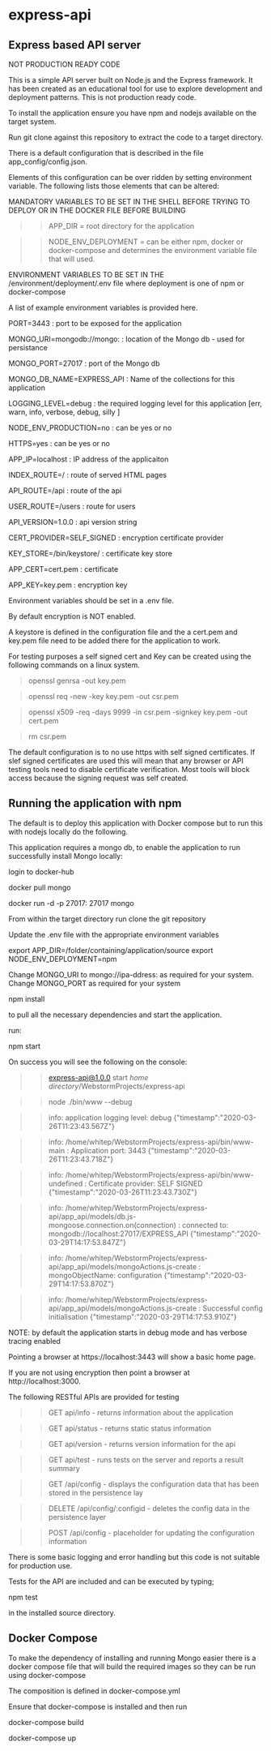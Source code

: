 # express-api

## Express based API server

NOT PRODUCTION READY CODE

This is a simple API server built on Node.js and the Express framework. It has been created as an educational 
tool for use to explore development and deployment patterns. This is not production ready code. 

To install the application ensure you have npm and nodejs available on the target system. 

Run git clone against this repository to extract the code to a target directory.

There is a default configuration that is described in the file app_config/config.json.

Elements of this configuration can be over ridden by setting environment variable. The following lists those elements 
that can be altered:

MANDATORY VARIABLES TO BE SET IN THE SHELL BEFORE TRYING TO DEPLOY OR IN THE DOCKER FILE BEFORE BUILDING

>>APP_DIR = root directory for the application

>>NODE_ENV_DEPLOYMENT = can be either npm, docker or docker-compose and determines the environment variable file that will
used.

ENVIRONMENT VARIABLES TO BE SET IN THE /environment/deployment/.env file where deployment is one of npm or docker-compose

A list of example environment variables is provided here. 

PORT=3443 : port to be exposed for the application 

MONGO_URI=mongodb://mongo: : location of the Mongo db - used for persistance

MONGO_PORT=27017 : port of the Mongo db

MONGO_DB_NAME=EXPRESS_API : Name of the collections for this application

LOGGING_LEVEL=debug : the required logging level for this application [err, warn, info, verbose, debug, silly ]

NODE_ENV_PRODUCTION=no : can be yes or no

HTTPS=yes : can be yes or no

APP_IP=localhost : IP address of the applicaiton

INDEX_ROUTE=/ : route of served HTML pages

API_ROUTE=/api : route of the api

USER_ROUTE=/users : route for users

API_VERSION=1.0.0 : api version string

CERT_PROVIDER=SELF_SIGNED : encryption certificate provider

KEY_STORE=/bin/keystore/ : certificate key store

APP_CERT=cert.pem : certificate

APP_KEY=key.pem : encryption key

Environment variables should be set in  a .env file.

By default encryption is NOT enabled. 

A keystore is defined in the configuration file and the a cert.pem and key.pem file need to be added there for the
application to work. 

For testing purposes a self signed cert and Key can be created using the following commands on a linux system. 

>openssl genrsa -out key.pem

>openssl req -new -key key.pem -out csr.pem

>openssl x509 -req -days 9999 -in csr.pem -signkey key.pem -out cert.pem

>rm csr.pem

The default configuration is to no use https with self signed certificates. If slef signed certificates are used
this will mean that any browser or API testing tools need to disable certificate verification. Most tools will block 
access because the signing request was self created. 

## Running the application with npm

The default is to deploy this application with Docker compose but to run this with nodejs locally do the following. 

This application requires a mongo db, to enable the application to run successfully install Mongo locally:

login to docker-hub

docker pull mongo

docker run -d -p 27017: 27017 mongo 

From within the target directory run clone the git repository

Update the .env file with the appropriate environment variables

export APP_DIR=/folder/containing/application/source
export NODE_ENV_DEPLOYMENT=npm

Change MONGO_URI to mongo://ipa-ddress: as required for your system. 
Change MONGO_PORT as required for your system

npm install 

to pull all the necessary dependencies and start the application.

run:

npm start

On success you will see the following on the console:

>>express-api@1.0.0 start _home directory_/WebstormProjects/express-api

>>node ./bin/www --debug

>>info: application logging level: debug {"timestamp":"2020-03-26T11:23:43.567Z"}

>>info: /home/whitep/WebstormProjects/express-api/bin/www-main : Application port: 3443 {"timestamp":"2020-03-26T11:23:43.718Z"}

>>info: /home/whitep/WebstormProjects/express-api/bin/www-undefined : Certificate provider: SELF SIGNED {"timestamp":"2020-03-26T11:23:43.730Z"}

>>info: /home/whitep/WebstormProjects/express-api/app_api/models/db.js-mongoose.connection.on(connection) : connected to: mongodb://localhost:27017/EXPRESS_API {"timestamp":"2020-03-29T14:17:53.847Z"}
  
>>info: /home/whitep/WebstormProjects/express-api/app_api/models/mongoActions.js-create : mongoObjectName: configuration {"timestamp":"2020-03-29T14:17:53.870Z"}
  
>>info: /home/whitep/WebstormProjects/express-api/app_api/models/mongoActions.js-create : Successful config initialisation {"timestamp":"2020-03-29T14:17:53.910Z"}


NOTE: by default the application starts in debug mode and has verbose tracing enabled

Pointing a browser at https://localhost:3443 will show a basic home page. 

If you are not using encryption then point a browser at http://localhost:3000. 

The following RESTful APIs are provided for testing

>>GET api/info - returns information about the application

>>GET api/status - returns static status information

>>GET api/version - returns version information for the api

>>GET api/test - runs tests on the server and reports a result summary

>>GET /api/config - displays the configuration data that has been stored in the persistence lay

>>DELETE /api/config/:configid - deletes the config data in the persistence layer

>>POST /api/config - placeholder for updating the configuration information

There is some basic logging and error handling but this code is not suitable for production use. 

Tests for the API are included and can be executed by typing; 

npm test

in the installed source directory.


## Docker Compose

To make the dependency of installing and running Mongo easier there is a docker compose file that will build the required
images so they can be run using docker-compose

The composition is defined in docker-compose.yml

Ensure that docker-compose is installed and then run

docker-compose build

docker-compose up


